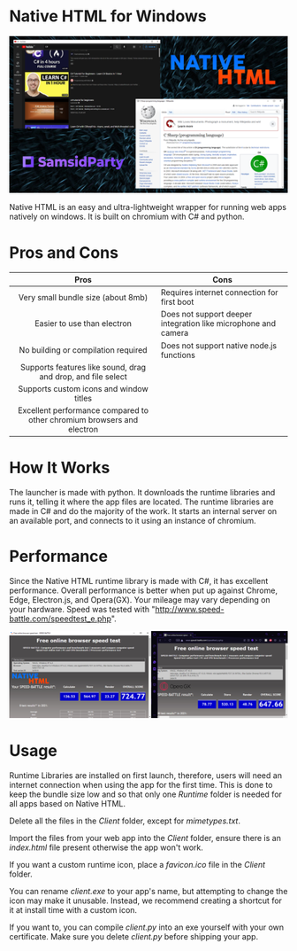 # Native HTML for Windows

![Native HTML Demonstration](https://github.com/SamarthCat/Native-HTML-for-Windows/blob/main/Images/Thumbnail.png)

Native HTML is an easy and ultra-lightweight wrapper for running web apps natively on windows.
It is built on chromium with C# and python.

# Pros and Cons

|                                  Pros                                  | Cons                                                           |
|:----------------------------------------------------------------------:|----------------------------------------------------------------|
|                   Very small bundle size (about 8mb)                   |           Requires internet connection for first boot          |
|                       Easier to use than electron                      | Does not support deeper integration like microphone and camera |
|                   No building or compilation required                  |            Does not support native node.js functions           |
|      Supports features like sound, drag and drop, and file select      |                                                                |
|                 Supports custom icons and window titles                |                                                                |
| Excellent performance compared to other chromium browsers and electron |                                                                |

# How It Works

The launcher is made with python. It downloads the runtime libraries and runs it, telling it where the app files are located.
The runtime libraries are made in C# and do the majority of the work.
It starts an internal server on an available port, and connects to it using an instance of chromium.


# Performance

Since the Native HTML runtime library is made with C#, it has excellent performance.
Overall performance is better when put up against Chrome, Edge, Electron.js, and Opera(GX).
Your mileage may vary depending on your hardware.
Speed was tested with "http://www.speed-battle.com/speedtest_e.php".

![Native HTML beating Opera GX](https://github.com/SamarthCat/Native-HTML-for-Windows/blob/main/Images/Performance.png)

# Usage

Runtime Libraries are installed on first launch, therefore, users will need an internet connection when using the app for the first time. This is done to keep the bundle size low and so that only one *Runtime* folder is needed for all apps based on Native HTML.

Delete all the files in the *Client* folder, except for *mimetypes.txt*.

Import the files from your web app into the *Client* folder, ensure there is an *index.html* file present otherwise the app won't work.

If you want a custom runtime icon, place a *favicon.ico* file in the *Client* folder.

You can rename *client.exe* to your app's name, but attempting to change the icon may make it unusable. Instead, we recommend creating a shortcut for it at install time with a custom icon.

If you want to, you can compile *client.py* into an exe yourself with your own certificate. Make sure you delete *client.py* before shipping your app.
